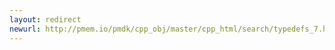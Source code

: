 ```yaml
---
layout: redirect
newurl: http://pmem.io/pmdk/cpp_obj/master/cpp_html/search/typedefs_7.html
---
```

